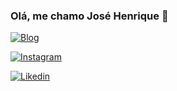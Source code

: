 ### Olá, me chamo José Henrique 👋

[![Blog](https://img.shields.io/badge/Blogger-FF5722?style=for-the-badge&logo=blogger&logoColor=white)](https://webysistem.com)

[![Instagram](https://img.shields.io/badge/Blogger-FF5722?style=for-the-badge&logo=blogger&logoColor=white)](https://www.instagram.com/jose.henriqu3/)

[![Likedin](https://img.shields.io/badge/Blogger-FF5722?style=for-the-badge&logo=blogger&logoColor=white)](https://www.linkedin.com/in/josehenriqu3/)




